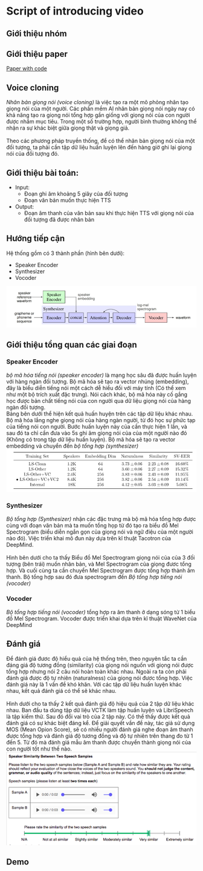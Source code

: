 # Script of introducing video

## Giới thiệu nhóm

## Giới thiệu paper

[Paper with code][1]

## Voice cloning

_Nhân bản giọng nói (voice cloning)_ là việc tạo ra một mô phỏng nhân tạo giọng nói của một người. Các phần mềm AI nhân bản giọng nói ngày nay có khả năng tạo ra giọng nói tổng hợp gần giống với giọng nói của con người được nhắm mục tiêu. Trong một số trường hợp, người bình thường không thể nhận ra sự khác biệt giữa giọng thật và giọng giả.  
</br>
Theo các phương pháp truyền thống, để có thể nhân bản giọng nói của một đối tượng, ta phải cần tập dữ liệu huấn luyện lên đến hàng giờ ghi lại giọng nói của đối tượng đó.

## Giới thiệu bài toán:

- Input:
  - Đoạn ghi âm khoảng 5 giây của đối tượng
  - Đoạn văn bản muốn thực hiện TTS
- Output:
  - Đoạn âm thanh của văn bản sau khi thực hiện TTS với giọng nói của đối tượng đã được nhân bản

## Hướng tiếp cận

Hệ thống gồm có 3 thành phần (hình bên dưới):

- Speaker Encoder
- Synthesizer
- Vocoder

![three-stages pipeline](./img/pipeline.png)

## Giới thiệu tổng quan các giai đoạn

### Speaker Encoder

_bộ mã hóa tiếng nói (speaker encoder)_ là mạng học sâu đã được huấn luyện với hàng ngàn đối tượng. Bộ mã hóa sẽ tạo ra vector nhúng (embedding), đây là biểu diễn tiếng nói một cách dễ hiểu đối với máy tính (Có thể xem như một bộ trích xuất đặc trưng). Nói cách khác, bộ mã hóa này cố gắng học được bản chất tiếng nói của con người qua dữ liệu giọng nói của hàng ngàn đối tượng.
</br>
Bảng bên dưới thể hiện kết quả huấn huyện trên các tập dữ liệu khác nhau. Bộ mã hóa lắng nghe giọng nói của hàng ngàn người, từ đó học sự phức tạp của tiếng nói con người. Bước huấn luyện này của cần thực hiện 1 lần, và sau đó ta chỉ cần đưa vào 5s ghi âm giọng nói của của một người nào đó (Không có trong tập dữ liệu huấn luyện). Bộ mã hóa sẽ tạo ra vector embedding và chuyển đến _bộ tổng hợp (synthesizer)_  
![speaker encoder training results](./img/speaker_encoder_training_results.png)

### Synthesizer

_Bộ tổng hợp (Synthesizer)_ nhận các đặc trưng mà bộ mã hóa tổng hợp được cùng với đoạn văn bản mà ta muốn tổng họp từ đó tạo ra biểu đồ Mel Spectrogram (biểu diễn ngắn gọn của giọng nói và ngữ điệu của một người nào đó). Việc triển khai mô đun này dựa trên kĩ thuật Tacotron của DeepMind.  
</br>
Hình bên dưới cho ta thấy Biểu đồ Mel Spectrogram giọng nói của của 3 đối tượng (bên trái) muốn nhân bản, và Mel Spectrogram của giọng đươc tổng hợp. Và cuối cùng ta cần chuyển Mel Spectrogram được tổng hợp thành âm thanh. Bộ tổng hợp sau đó đưa spectrogram đến _Bộ tổng hợp tiếng nói (vocoder)_

### Vocoder

_Bộ tổng hợp tiếng nói (vocoder)_ tổng hợp ra âm thanh ở dạng sóng từ 1 biểu đồ Mel Spectrogram. Vocoder được triển khai dựa trên kĩ thuật WaveNet của DeepMind

## Đánh giá

Để đánh giá đươc độ hiểu quả của hệ thống trên, theo nguyên tắc ta cần đáng giá độ tương đồng (similarity) của giọng nói nguốn với giọng nói được tổng hợp nhưng nói 2 câu nói hoàn toàn khác nhau. Ngoài ra ta còn phải đánh giá được độ tự nhiên (naturalness) của giọng nói đươc tổng hợp. Việc đánh giá này là 1 vấn đề khó khăn. Với các tập dữ liệu huấn luyện khác nhau, kết quả đánh giá có thể sẽ khác nhau.  
</br>
Hình dưới cho ta thấy 2 kết quả đánh giá độ hiệu quả của 2 tập dữ liệu khác nhau. Ban đầu ta dùng tập dữ liệu VCTK làm tập huấn luyện và LibriSpeech là tập kiểm thử. Sau đó đổi vai trò của 2 tập này. Có thể thấy được kết quả đánh giá có sự khác biệt đáng kể.
Để giải quyết vần đề này, tác giả sử dụng MOS (Mean Opion Score), sẽ có nhiều người đánh giá nghe đoạn âm thanh được tổng hợp và đánh giá độ tương đồng và độ tự nhiên trên thang đo từ 1 đến 5. Từ đó mà đánh giá mẫu âm thanh được chuyển thành giọng nói của con người tốt như thế nào.
![Speaker Verification](./img/MOS.png)

## Demo

[1]: (https://paperswithcode.com/paper/generalized-end-to-end-loss-for-speaker)
